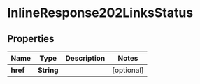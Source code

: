 
# InlineResponse202LinksStatus

## Properties
Name | Type | Description | Notes
------------ | ------------- | ------------- | -------------
**href** | **String** |  |  [optional]




